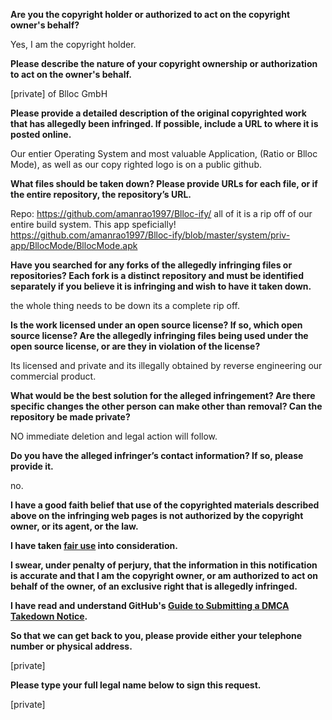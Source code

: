 **Are you the copyright holder or authorized to act on the copyright owner's behalf?**

Yes, I am the copyright holder.

**Please describe the nature of your copyright ownership or authorization to act on the owner's behalf.**

[private] of Blloc GmbH

**Please provide a detailed description of the original copyrighted work that has allegedly been infringed. If possible, include a URL to where it is posted online.**

Our entier Operating System and most valuable Application, (Ratio or Blloc Mode), as well as our copy righted logo is on a public github.

**What files should be taken down? Please provide URLs for each file, or if the entire repository, the repository’s URL.**

Repo: https://github.com/amanrao1997/Blloc-ify/ all of it is a rip off of our entire build system.
This app speficially! https://github.com/amanrao1997/Blloc-ify/blob/master/system/priv-app/BllocMode/BllocMode.apk

**Have you searched for any forks of the allegedly infringing files or repositories? Each fork is a distinct repository and must be identified separately if you believe it is infringing and wish to have it taken down.**

the whole thing needs to be down its a complete rip off.

**Is the work licensed under an open source license? If so, which open source license? Are the allegedly infringing files being used under the open source license, or are they in violation of the license?**

Its licensed and private and its illegally obtained by reverse engineering our commercial product.

**What would be the best solution for the alleged infringement? Are there specific changes the other person can make other than removal? Can the repository be made private?**

NO immediate deletion and legal action will follow.

**Do you have the alleged infringer’s contact information? If so, please provide it.**

no.

**I have a good faith belief that use of the copyrighted materials described above on the infringing web pages is not authorized by the copyright owner, or its agent, or the law.**

**I have taken <a href="https://www.lumendatabase.org/topics/22">fair use</a> into consideration.**

**I swear, under penalty of perjury, that the information in this notification is accurate and that I am the copyright owner, or am authorized to act on behalf of the owner, of an exclusive right that is allegedly infringed.**

**I have read and understand GitHub's <a href="https://help.github.com/articles/guide-to-submitting-a-dmca-takedown-notice/">Guide to Submitting a DMCA Takedown Notice</a>.**

**So that we can get back to you, please provide either your telephone number or physical address.**

[private]

**Please type your full legal name below to sign this request.**

[private]
